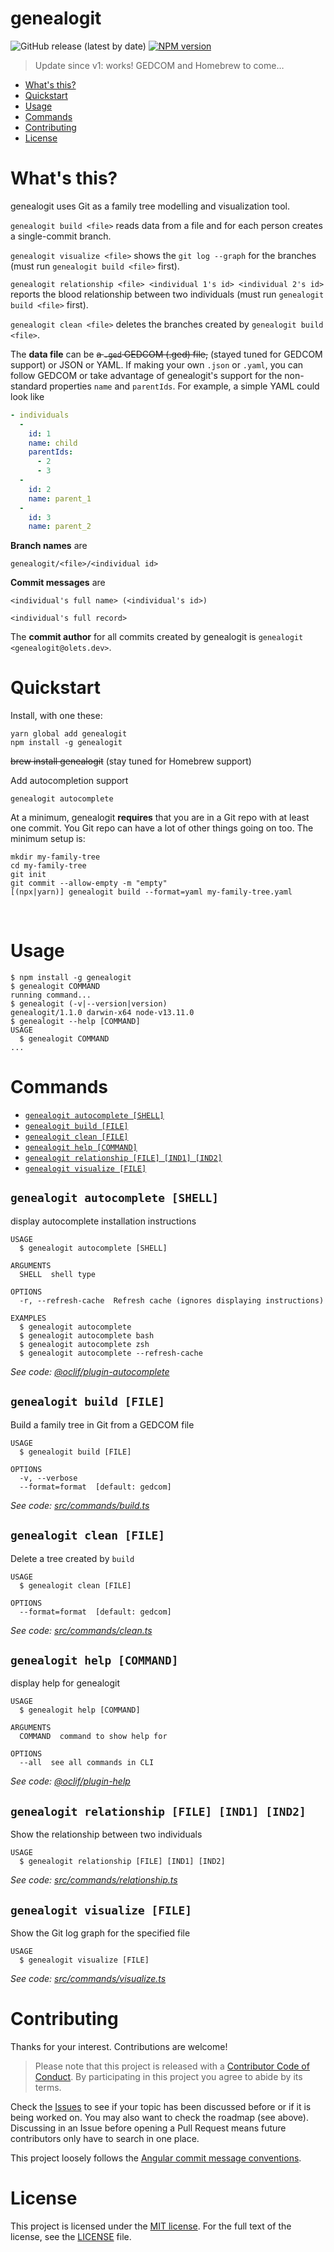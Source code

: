 genealogit
==========

![GitHub release (latest by date)](https://img.shields.io/github/v/release/olets/genealogit)
[![NPM version](https://img.shields.io/npm/v/genealogit.svg)](https://npmjs.org/package/genealogit)

> Update since v1: works! GEDCOM and Homebrew to come…

<!-- toc -->
* [What's this?](#whats-this)
* [Quickstart](#quickstart)
* [Usage](#usage)
* [Commands](#commands)
* [Contributing](#contributing)
* [License](#license)
<!-- tocstop -->
# What's this?
genealogit uses Git as a family tree modelling and visualization tool.

`genealogit build <file>` reads data from a file and for each person creates a single-commit branch.

`genealogit visualize <file>` shows the `git log --graph` for the branches (must run `genealogit build <file>` first).

`genealogit relationship <file> <individual 1's id> <individual 2's id>` reports the blood relationship between two individuals (must run `genealogit build <file>` first).

`genealogit clean <file>` deletes the branches created by `genealogit build <file>`.

The **data file** can be ~~a `.ged` GEDCOM (.ged) file,~~ (stayed tuned for GEDCOM support) or JSON or YAML. If making your own `.json` or `.yaml`, you can follow GEDCOM or take advantage of genealogit's support for the non-standard properties `name` and `parentIds`. For example, a simple YAML could look like

```yaml
- individuals
  -
    id: 1
    name: child
    parentIds:
      - 2
      - 3
  -
    id: 2
    name: parent_1
  -
    id: 3
    name: parent_2
```

**Branch names** are

```
genealogit/<file>/<individual id>
```

**Commit messages** are

```
<individual's full name> (<individual's id>)

<individual's full record>
```

The **commit author** for all commits created by genealogit is `genealogit <genealogit@olets.dev>`.

# Quickstart

Install, with one these:

```shell
yarn global add genealogit
npm install -g genealogit
```
~~brew install genealogit~~ (stay tuned for Homebrew support)

Add autocompletion support

```shell
genealogit autocomplete
```

At a minimum, genealogit **requires** that you are in a Git repo with at least one commit. You Git repo can have a lot of other things going on too. The minimum setup is:

```shell
mkdir my-family-tree
cd my-family-tree
git init
git commit --allow-empty -m "empty"
[(npx|yarn)] genealogit build --format=yaml my-family-tree.yaml
```

&nbsp;

# Usage
<!-- usage -->
```sh-session
$ npm install -g genealogit
$ genealogit COMMAND
running command...
$ genealogit (-v|--version|version)
genealogit/1.1.0 darwin-x64 node-v13.11.0
$ genealogit --help [COMMAND]
USAGE
  $ genealogit COMMAND
...
```
<!-- usagestop -->
# Commands
<!-- commands -->
* [`genealogit autocomplete [SHELL]`](#genealogit-autocomplete-shell)
* [`genealogit build [FILE]`](#genealogit-build-file)
* [`genealogit clean [FILE]`](#genealogit-clean-file)
* [`genealogit help [COMMAND]`](#genealogit-help-command)
* [`genealogit relationship [FILE] [IND1] [IND2]`](#genealogit-relationship-file-ind1-ind2)
* [`genealogit visualize [FILE]`](#genealogit-visualize-file)

## `genealogit autocomplete [SHELL]`

display autocomplete installation instructions

```
USAGE
  $ genealogit autocomplete [SHELL]

ARGUMENTS
  SHELL  shell type

OPTIONS
  -r, --refresh-cache  Refresh cache (ignores displaying instructions)

EXAMPLES
  $ genealogit autocomplete
  $ genealogit autocomplete bash
  $ genealogit autocomplete zsh
  $ genealogit autocomplete --refresh-cache
```

_See code: [@oclif/plugin-autocomplete](https://github.com/oclif/plugin-autocomplete/blob/v0.2.0/src/commands/autocomplete/index.ts)_

## `genealogit build [FILE]`

Build a family tree in Git from a GEDCOM file

```
USAGE
  $ genealogit build [FILE]

OPTIONS
  -v, --verbose
  --format=format  [default: gedcom]
```

_See code: [src/commands/build.ts](https://github.com/olets/genealogit/blob/v1.1.0/src/commands/build.ts)_

## `genealogit clean [FILE]`

Delete a tree created by `build`

```
USAGE
  $ genealogit clean [FILE]

OPTIONS
  --format=format  [default: gedcom]
```

_See code: [src/commands/clean.ts](https://github.com/olets/genealogit/blob/v1.1.0/src/commands/clean.ts)_

## `genealogit help [COMMAND]`

display help for genealogit

```
USAGE
  $ genealogit help [COMMAND]

ARGUMENTS
  COMMAND  command to show help for

OPTIONS
  --all  see all commands in CLI
```

_See code: [@oclif/plugin-help](https://github.com/oclif/plugin-help/blob/v3.0.1/src/commands/help.ts)_

## `genealogit relationship [FILE] [IND1] [IND2]`

Show the relationship between two individuals

```
USAGE
  $ genealogit relationship [FILE] [IND1] [IND2]
```

_See code: [src/commands/relationship.ts](https://github.com/olets/genealogit/blob/v1.1.0/src/commands/relationship.ts)_

## `genealogit visualize [FILE]`

Show the Git log graph for the specified file

```
USAGE
  $ genealogit visualize [FILE]
```

_See code: [src/commands/visualize.ts](https://github.com/olets/genealogit/blob/v1.1.0/src/commands/visualize.ts)_
<!-- commandsstop -->
# Contributing

Thanks for your interest. Contributions are welcome!

> Please note that this project is released with a [Contributor Code of Conduct](CODE_OF_CONDUCT.md). By participating in this project you agree to abide by its terms.

Check the [Issues](https://github.com/olets/zsh-abbr/issues) to see if your topic has been discussed before or if it is being worked on. You may also want to check the roadmap (see above). Discussing in an Issue before opening a Pull Request means future contributors only have to search in one place.

This project loosely follows the [Angular commit message conventions](https://docs.google.com/document/d/1QrDFcIiPjSLDn3EL15IJygNPiHORgU1_OOAqWjiDU5Y/edit).

# License

This project is licensed under the [MIT license](http://opensource.org/licenses/MIT).
For the full text of the license, see the [LICENSE](LICENSE) file.
